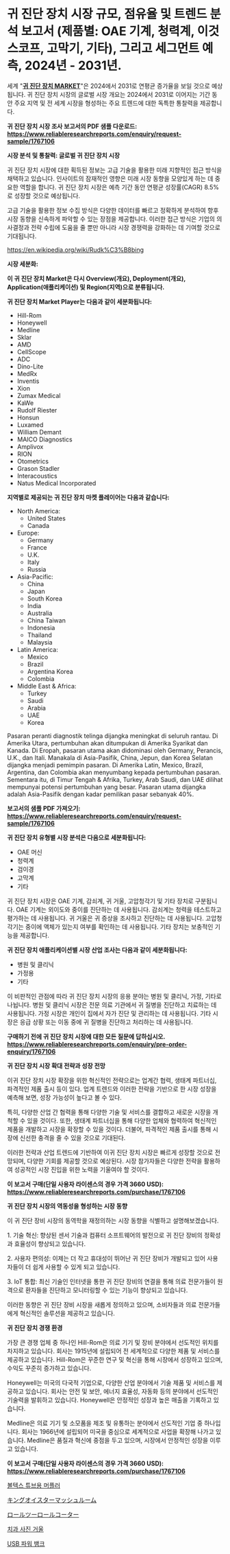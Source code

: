 <p><h1>귀 진단 장치 시장 규모, 점유율 및 트렌드 분석 보고서 (제품별: OAE 기계, 청력계, 이것스코프, 고막기, 기타), 그리고 세그먼트 예측, 2024년 - 2031년.</h1></p><p>세계 "<strong><a href="https://www.reliableresearchreports.com/global-ear-diagnostic-device-market-r1767106">귀 진단 장치 MARKET</a></strong>"은 2024에서 2031로 연평균 증가율을 보일 것으로 예상됩니다. 귀 진단 장치 시장의 글로벌 시장 개요는 2024에서 2031로 이어지는 기간 동안 주요 지역 및 전 세계 시장을 형성하는 주요 트렌드에 대한 독특한 통찰력을 제공합니다.</p>
<p><strong>귀 진단 장치 시장 조사 보고서의 PDF 샘플 다운로드: <a href="https://www.reliableresearchreports.com/enquiry/request-sample/1767106">https://www.reliableresearchreports.com/enquiry/request-sample/1767106</a></strong></p>
<p><strong>시장 분석 및 통찰력: 글로벌 귀 진단 장치 시장</strong></p>
<p><p>귀 진단 장치 시장에 대한 획득된 정보는 고급 기술을 활용한 미래 지향적인 접근 방식을 채택하고 있습니다. 인사이트의 잠재적인 영향은 미래 시장 동향을 모양있게 하는 데 중요한 역할을 합니다. 귀 진단 장치 시장은 예측 기간 동안 연평균 성장률(CAGR) 8.5%로 성장할 것으로 예상됩니다.</p><p>고급 기술을 활용한 정보 수집 방식은 다양한 데이터를 빠르고 정확하게 분석하여 향후 시장 동향을 신속하게 파악할 수 있는 장점을 제공합니다. 이러한 접근 방식은 기업의 의사결정과 전략 수립에 도움을 줄 뿐만 아니라 시장 경쟁력을 강화하는 데 기여할 것으로 기대됩니다.</p></p>
<p><a href="%7CAUTHORITHY_DOMAIN_URL%7C">https://en.wikipedia.org/wiki/Rudk%C3%B8bing</a></p>
<p><strong>시장 세분화:</strong></p>
<p><strong>이 귀 진단 장치 Market은 다시 Overview(개요), Deployment(개요), Application(애플리케이션) 및 Region(지역)으로 분류됩니다.</strong></p>
<p><strong>귀 진단 장치 Market Player는 다음과 같이 세분화됩니다:</strong></p>
<p><ul><li>Hill-Rom</li><li>Honeywell</li><li>Medline</li><li>Sklar</li><li>AMD</li><li>CellScope</li><li>ADC</li><li>Dino-Lite</li><li>MedRx</li><li>Inventis</li><li>Xion</li><li>Zumax Medical</li><li>KaWe</li><li>Rudolf Riester</li><li>Honsun</li><li>Luxamed</li><li>William Demant</li><li>MAICO Diagnostics</li><li>Amplivox</li><li>RION</li><li>Otometrics</li><li>Grason Stadler</li><li>Interacoustics</li><li>Natus Medical Incorporated</li></ul></p>
<p><strong>지역별로 제공되는 귀 진단 장치 마켓 플레이어는 다음과 같습니다:</strong></p>
<p><ul>
    <li>
        North America:
        <ul>
            <li>United States</li>
            <li>Canada</li>
        </ul>
    </li>
    <li>
        Europe:
        <ul>
            <li>Germany</li>
            <li>France</li>
            <li>U.K.</li>
            <li>Italy</li>
            <li>Russia</li>
        </ul>
    </li>
    <li>
        Asia-Pacific:
        <ul>
            <li>China</li>
            <li>Japan</li>
            <li>South Korea</li>
            <li>India</li>
            <li>Australia</li>
            <li>China Taiwan</li>
            <li>Indonesia</li>
            <li>Thailand</li>
            <li>Malaysia</li>
        </ul>
    </li>
    <li>
        Latin America:
        <ul>
            <li>Mexico</li>
            <li>Brazil</li>
            <li>Argentina Korea</li>
            <li>Colombia</li>
        </ul>
    </li>
    <li>
        Middle East & Africa:
        <ul>
            <li>Turkey</li>
            <li>Saudi</li>
            <li>Arabia</li>
            <li>UAE</li>
            <li>Korea</li>
        </ul>
    </li>
    </ul></p>
<p><p>Pasaran peranti diagnostik telinga dijangka meningkat di seluruh rantau. Di Amerika Utara, pertumbuhan akan ditumpukan di Amerika Syarikat dan Kanada. Di Eropah, pasaran utama akan didominasi oleh Germany, Perancis, U.K., dan Itali. Manakala di Asia-Pasifik, China, Jepun, dan Korea Selatan dijangka menjadi pemimpin pasaran. Di Amerika Latin, Mexico, Brazil, Argentina, dan Colombia akan menyumbang kepada pertumbuhan pasaran. Sementara itu, di Timur Tengah & Afrika, Turkey, Arab Saudi, dan UAE dilihat mempunyai potensi pertumbuhan yang besar. Pasaran utama dijangka adalah Asia-Pasifik dengan kadar pemilikan pasar sebanyak 40%.</p></p>
<p><strong>보고서의 샘플 PDF 가져오기: <a href="https://www.reliableresearchreports.com/enquiry/request-sample/1767106">https://www.reliableresearchreports.com/enquiry/request-sample/1767106</a></strong></p>
<p><strong>귀 진단 장치 유형별 시장 분석은 다음으로 세분화됩니다:</strong></p>
<p><ul><li>OAE 머신</li><li>청력계</li><li>검이경</li><li>고막계</li><li>기타</li></ul></p>
<p><p>귀 진단 장치 시장은 OAE 기계, 감쇠계, 귀 거울, 고압청각기 및 기타 장치로 구분됩니다. OAE 기계는 외이도와 중이를 진단하는 데 사용됩니다. 감쇠계는 청력을 테스트하고 평가하는 데 사용됩니다. 귀 거울은 귀 증상을 조사하고 진단하는 데 사용됩니다. 고압청각기는 중이에 액체가 있는지 여부를 확인하는 데 사용됩니다. 기타 장치는 보충적인 기능을 제공합니다.</p></p>
<p><strong>귀 진단 장치 애플리케이션별 시장 산업 조사는 다음과 같이 세분화됩니다:</strong></p>
<p><ul><li>병원 및 클리닉</li><li>가정용</li><li>기타</li></ul></p>
<p><p>이 비판적인 관점에 따라 귀 진단 장치 시장의 응용 분야는 병원 및 클리닉, 가정, 기타로 나뉩니다. 병원 및 클리닉 시장은 전문 의료 기관에서 귀 질병을 진단하고 치료하는 데 사용됩니다. 가정 시장은 개인이 집에서 자가 진단 및 관리하는 데 사용됩니다. 기타 시장은 응급 상황 또는 이동 중에 귀 질병을 진단하고 처리하는 데 사용됩니다.</p></p>
<p><strong>구매하기 전에 귀 진단 장치 시장에 대한 모든 질문에 답하십시오. <a href="https://www.reliableresearchreports.com/enquiry/pre-order-enquiry/1767106">https://www.reliableresearchreports.com/enquiry/pre-order-enquiry/1767106</a></strong></p>
<p><strong>귀 진단 장치 시장 확대 전략과 성장 전망</strong></p>
<p><p>이귀 진단 장치 시장 확장을 위한 혁신적인 전략으로는 업계간 협력, 생태계 파트너십, 파격적인 제품 출시 등이 있다. 업계 트렌드와 이러한 전략을 기반으로 한 시장 성장을 예측해 보면, 성장 가능성이 높다고 볼 수 있다. </p><p>특히, 다양한 산업 간 협력을 통해 다양한 기술 및 서비스를 결합하고 새로운 시장을 개척할 수 있을 것이다. 또한, 생태계 파트너십을 통해 다양한 업체와 협력하여 혁신적인 제품을 개발하고 시장을 확장할 수 있을 것이다. 더불어, 파격적인 제품 출시를 통해 시장에 신선한 충격을 줄 수 있을 것으로 기대된다.</p><p>이러한 전략과 산업 트렌드에 기반하여 이귀 진단 장치 시장은 빠르게 성장할 것으로 전망되며, 다양한 기회를 제공할 것으로 예상된다. 시장 참가자들은 다양한 전략을 활용하여 성공적인 시장 진입을 위한 노력을 기울여야 할 것이다.</p></p>
<p><strong>이 보고서 구매(단일 사용자 라이센스의 경우 가격 3660 USD): <a href="https://www.reliableresearchreports.com/purchase/1767106">https://www.reliableresearchreports.com/purchase/1767106</a></strong></p>
<p><strong>귀 진단 장치 시장의 역동성을 형성하는 시장 동향</strong></p>
<p><p>이 귀 진단 장비 시장의 동역학을 재정의하는 시장 동향을 식별하고 설명해보겠습니다. </p><p>1. 기술 혁신: 향상된 센서 기술과 컴퓨터 소프트웨어의 발전으로 귀 진단 장비의 정확성과 효율성이 향상되고 있습니다.</p><p>2. 사용자 편의성: 이제는 더 작고 휴대성이 뛰어난 귀 진단 장비가 개발되고 있어 사용자들이 더 쉽게 사용할 수 있게 되고 있습니다.</p><p>3. IoT 통합: 최신 기술인 인터넷을 통한 귀 진단 장비의 연결을 통해 의료 전문가들이 원격으로 환자들을 진단하고 모니터링할 수 있는 기능이 향상되고 있습니다.</p><p>이러한 동향은 귀 진단 장비 시장을 새롭게 정의하고 있으며, 소비자들과 의료 전문가들에게 혁신적인 솔루션을 제공하고 있습니다.</p></p>
<p><strong>귀 진단 장치 경쟁 환경</strong></p>
<p><p>가장 큰 경쟁 업체 중 하나인 Hill-Rom은 의료 기기 및 장비 분야에서 선도적인 위치를 차지하고 있습니다. 회사는 1915년에 설립되어 전 세계적으로 다양한 제품 및 서비스를 제공하고 있습니다. Hill-Rom은 꾸준한 연구 및 혁신을 통해 시장에서 성장하고 있으며, 수익도 꾸준히 증가하고 있습니다.</p><p>Honeywell는 미국의 다국적 기업으로, 다양한 산업 분야에서 기술 제품 및 서비스를 제공하고 있습니다. 회사는 안전 및 보안, 에너지 효율성, 자동화 등의 분야에서 선도적인 기술력을 발휘하고 있습니다. Honeywell은 안정적인 성장과 높은 매출을 기록하고 있습니다.</p><p>Medline은 의료 기기 및 소모품을 제조 및 유통하는 분야에서 선도적인 기업 중 하나입니다. 회사는 1966년에 설립되어 미국을 중심으로 세계적으로 사업을 확장해 나가고 있습니다. Medline은 품질과 혁신에 중점을 두고 있으며, 시장에서 안정적인 성장을 이루고 있습니다.</p></p>
<p><strong>이 보고서 구매(단일 사용자 라이센스의 경우 가격 3660 USD): <a href="https://www.reliableresearchreports.com/purchase/1767106">https://www.reliableresearchreports.com/purchase/1767106</a></strong></p>
<p><p><a href="https://github.com/rcabello548/Market-Research-Report-List-3/blob/main/717382798084.md">볼텍스 튜브용 머플러</a></p><p><a href="https://medium.com/@reyeshowell655/%E3%82%AD%E3%83%B3%E3%82%B0%E3%82%AA%E3%82%A4%E3%82%B9%E3%82%BF%E3%83%BC%E3%81%8D%E3%81%AE%E3%81%93%E3%81%AE%E7%94%A3%E6%A5%AD%E5%88%86%E6%9E%90%E3%83%AC%E3%83%9D%E3%83%BC%E3%83%88-%E5%B8%82%E5%A0%B4%E8%A6%8F%E6%A8%A1-%E3%82%B7%E3%82%A7%E3%82%A2-%E3%82%A2%E3%83%97%E3%83%AA%E3%82%B1%E3%83%BC%E3%82%B7%E3%83%A7%E3%83%B3%E5%88%A5%E3%81%AE%E3%83%88%E3%83%AC%E3%83%B3%E3%83%89-%E5%9C%B0%E5%9F%9F%E5%88%A5%E3%81%AE%E7%AB%B6%E4%BA%89%E6%88%A6%E7%95%A5-2024%E5%B9%B4-2031%E5%B9%B4-d8c52c1a9504">キングオイスターマッシュルーム</a></p><p><a href="https://github.com/roulaayoub-saad/Market-Research-Report-List-3/blob/main/311960279090.md">ロールツーロールコーター</a></p><p><a href="https://medium.com/@uisoxxuy65/%EA%B8%80%EB%A1%9C%EB%B2%8C-%EC%B9%98%EA%B3%BC-%EC%82%AC%EC%A7%84-%EC%B4%AC%EC%98%81-%EB%8F%84%EA%B5%AC-%EC%8B%9C%EC%9E%A5-%EB%8F%99%ED%96%A5-2024%EB%85%84%EB%B6%80%ED%84%B0-2031%EB%85%84%EA%B9%8C%EC%A7%80%EC%9D%98-%EC%84%B1%EC%9E%A5-%EA%B8%B0%ED%9A%8C%EC%99%80-%EB%8F%84%EC%A0%84-%EC%98%88%EC%B8%A1%EC%9E%85%EB%8B%88%EB%8B%A4-457152033944">치과 사진 거울</a></p><p><a href="https://medium.com/@conradkirrlin76575/2024%EB%85%84%EB%B6%80%ED%84%B0-2031%EB%85%84%EA%B9%8C%EC%A7%80-usb-%ED%8C%8C%EC%9B%8C-%EB%B1%85%ED%81%AC-%EC%8B%9C%EC%9E%A5-%EC%97%AD%ED%95%99-%EB%B0%8F-%EC%84%B1%EC%9E%A5-%EC%B4%89%EC%A7%84%EC%9A%94%EC%9D%B8%EC%9D%84-%EB%B6%84%EC%84%9D%ED%95%98%EA%B3%A0-%EC%98%88%EC%B8%A1%ED%95%A9%EB%8B%88%EB%8B%A4-acdab1bc6109">USB 파워 뱅크</a></p></p>